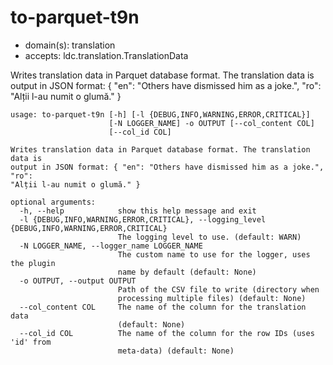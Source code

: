 # to-parquet-t9n

* domain(s): translation
* accepts: ldc.translation.TranslationData

Writes translation data in Parquet database format. The translation data is output in JSON format: { "en": "Others have dismissed him as a joke.", "ro": "Alții l-au numit o glumă." }

```
usage: to-parquet-t9n [-h] [-l {DEBUG,INFO,WARNING,ERROR,CRITICAL}]
                      [-N LOGGER_NAME] -o OUTPUT [--col_content COL]
                      [--col_id COL]

Writes translation data in Parquet database format. The translation data is
output in JSON format: { "en": "Others have dismissed him as a joke.", "ro":
"Alții l-au numit o glumă." }

optional arguments:
  -h, --help            show this help message and exit
  -l {DEBUG,INFO,WARNING,ERROR,CRITICAL}, --logging_level {DEBUG,INFO,WARNING,ERROR,CRITICAL}
                        The logging level to use. (default: WARN)
  -N LOGGER_NAME, --logger_name LOGGER_NAME
                        The custom name to use for the logger, uses the plugin
                        name by default (default: None)
  -o OUTPUT, --output OUTPUT
                        Path of the CSV file to write (directory when
                        processing multiple files) (default: None)
  --col_content COL     The name of the column for the translation data
                        (default: None)
  --col_id COL          The name of the column for the row IDs (uses 'id' from
                        meta-data) (default: None)
```
